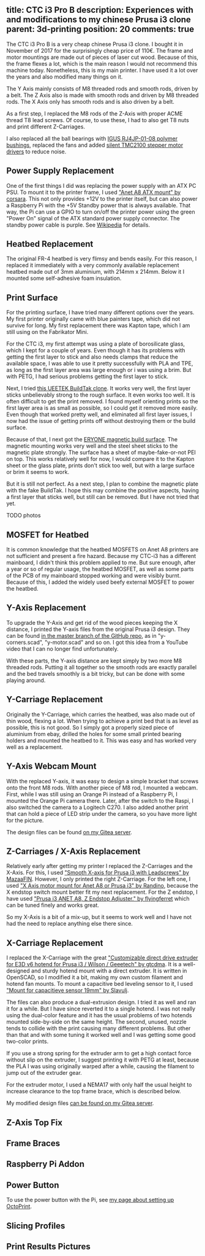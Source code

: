 title: CTC i3 Pro B
description: Experiences with and modifications to my chinese Prusa i3 clone
parent: 3d-printing
position: 20
comments: true
---

<!--% backToParent() %-->

The CTC i3 Pro B is a very cheap chinese Prusa i3 clone.
I bought it in November of 2017 for the surprisingly cheap price of 110€.
The frame and motor mountings are made out of pieces of laser cut wood.
Because of this, the frame flexes a lot, which is the main reason I would not recommend this machine today.
Nonetheless, this is my main printer.
I have used it a lot over the years and also modified many things on it.

The Y Axis mainly consists of M8 threaded rods and smooth rods, driven by a belt.
The Z Axis also is made with smooth rods and driven by M8 threaded rods.
The X Axis only has smooth rods and is also driven by a belt.

As a first step, I replaced the M8 rods of the Z-Axis with proper ACME thread T8 lead screws.
Of course, to use these, I had to also get T8 nuts and print different Z-Carriages.

I also replaced all the ball bearings with [IGUS RJ4JP-01-08 polymer bushings](https://amzn.to/33FZDSz), replaced the fans and added [silent TMC2100 stepper motor drivers](https://reprap.org/wiki/TMC2100) to reduce noise.

<!--%
lightgallery([
    [ "img/ctc_i3_front.jpg", "Front view of CTC i3 Pro B" ],
    [ "img/ctc_i3_side.jpg", "Side view of CTC i3 Pro B" ],
    [ "img/ctc_i3_board.jpg", "Mainboard of CTC i3 Pro B" ]
])
%-->

## Power Supply Replacement

One of the first things I did was replacing the power supply with an ATX PC PSU.
To mount it to the printer frame, I used ["Anet A8 ATX mount" by corsara](https://www.thingiverse.com/thing:2256502).
This not only provides +12V to the printer itself, but can also power a Raspberry Pi with the +5V Standby power that is always available.
That way, the Pi can use a GPIO to turn on/off the printer power using the green "Power On" signal of the ATX standard power supply connector.
The standby power cable is purple.
See [Wikipedia](https://en.wikipedia.org/wiki/ATX#Power_supply) for details.

<!--%
lightgallery([
    [ "img/ctc_i3_psu.jpg", "ATX power supply mounted on CTC i3 Pro B" ]
])
%-->

## Heatbed Replacement

The original FR-4 heatbed is very flimsy and bends easily.
For this reason, I replaced it immediately with a very commonly available replacement heatbed made out of 3mm aluminium, with 214mm x 214mm.
Below it I mounted some self-adhesive foam insulation.

<!--%
lightgallery([
    [ "img/ctc_i3_bed.jpg", "Side view of printbed with insulation" ]
])
%-->

## Print Surface

For the printing surface, I have tried many different options over the years.
My first printer originally came with blue painters tape, which did not survive for long.
My first replacement there was Kapton tape, which I am still using on the Fabrikator Mini.

For the CTC i3, my first attempt was using a plate of borosilicate glass, which I kept for a couple of years.
Even though it has its problems with getting the first layer to stick and also needs clamps that reduce the available space, I was able to use it pretty successfully with PLA and TPE, as long as the first layer area was large enough or i was using a brim.
But with PETG, I had serious problems getting the first layer to stick.

Next, I tried [this UEETEK BuildTak clone](https://amzn.to/3ofM1qD).
It works very well, the first layer sticks unbelievably strong to the rough surface.
It even works too well.
It is often difficult to get the print removed. I found myself orienting prints so the first layer area is as small as possible, so I could get it removed more easily.
Even though that worked pretty well, and eliminated all first layer issues, I now had the issue of getting prints off without destroying them or the build surface.

Because of that, I next got the [ERYONE magnetic build surface](https://amzn.to/33GLq84).
The magnetic mounting works very well and the steel sheet sticks to the magnetic plate strongly.
The surface has a sheet of maybe-fake-or-not PEI on top. This works relatively well for now, I would compare it to the Kapton sheet or the glass plate, prints don't stick too well, but with a large surface or brim it seems to work.

But it is still not perfect.
As a next step, I plan to combine the magnetic plate with the fake BuildTak.
I hope this may combine the positive aspects, having a first layer that sticks well, but still can be removed.
But I have not tried that yet.

TODO photos

## MOSFET for Heatbed

It is common knowledge that the heatbed MOSFETS on Anet A8 printers are not sufficient and present a fire hazard.
Because my CTC-i3 has a different mainboard, I didn't think this problem applied to me.
But sure enough, after a year or so of regular usage, the heatbed MOSFET, as well as some parts of the PCB of my mainboard stopped working and were visibly burnt.
Because of this, I added the widely used beefy external MOSFET to power the heatbed.

<!--%
lightgallery([
    [ "img/ctc_i3_fet.jpg", "MOSFET board mounted to side of CTC i3 Pro B" ]
])
%-->

## Y-Axis Replacement

To upgrade the Y-Axis and get rid of the wood pieces keeping the X distance, I printed the Y-axis files from the original Prusa i3 design.
They can be found [in the master branch of the GitHub repo](https://github.com/prusa3d/Original-Prusa-i3/tree/master/Printed-Parts/scad), as in "y-corners.scad", "y-motor.scad" and so on.
I got this idea from a YouTube video that I can no longer find unfortunately.

With these parts, the Y-axis distance are kept simply by two more M8 threaded rods.
Putting it all together so the smooth rods are exactly parallel and the bed travels smoothly is a bit tricky, but can be done with some playing around.

<!--%
lightgallery([
    [ "img/ctc_i3_y_belt.jpg", "Y-Axis belt tensioner of original Prusa i3 design" ],
    [ "img/ctc_i3_y_corner.jpg", "Y-Axis corner pieces of original Prusa i3 design" ]
])
%-->

## Y-Carriage Replacement

Originally the Y-Carriage, which carries the heatbed, was also made out of thin wood, flexing a lot.
When trying to achieve a print bed that is as level as possible, this is not good.
So I simply got a properly sized piece of aluminium from ebay, drilled the holes for some small printed bearing holders and mounted the heatbed to it.
This was easy and has worked very well as a replacement.

<!--%
lightgallery([
    [ "img/ctc_i3_bed.jpg", "Side view of printbed with insulation" ]
])
%-->

## Y-Axis Webcam Mount

With the replaced Y-axis, it was easy to design a simple bracket that screws onto the front M8 rods.
With another piece of M8 rod, I mounted a webcam.
First, while I was still using an Orange Pi instead of a Raspberry Pi, I mounted the Orange Pi camera there.
Later, after the switch to the Raspi, I also switched the camera to a Logitech C270.
I also added another print that can hold a piece of LED strip under the camera, so you have more light for the picture.

The design files can be found [on my Gitea server](https://git.xythobuz.de/thomas/3d-print-designs/src/branch/master/opi-pc-plus).

<!--%
lightgallery([
    [ "img/ctc_i3_cam.jpg", "Webcam mount with lights" ]
])
%-->

## Z-Carriages / X-Axis Replacement

Relatively early after getting my printer I replaced the Z-Carriages and the X-Axis.
For this, I used ["Smooth X-axis for Prusa i3 with Leadscrews" by MazaaFIN](https://www.thingiverse.com/thing:1103976).
However, I only printed the right Z-Carriage.
For the left one, I used ["X Axis motor mount for Anet A8 or Prusa i3" by Randino](https://www.thingiverse.com/thing:2328353), because the X endstop switch mount better fit my next replacement.
For the Z endstop, I have used ["Prusa i3 ANET A8, Z Endstop Adjuster." by flyingferret](https://www.thingiverse.com/thing:1479176) which can be tuned finely and works great.

So my X-Axis is a bit of a mix-up, but it seems to work well and I have not had the need to replace anything else there since.

<!--%
lightgallery([
    [ "img/ctc_i3_x_left.jpg", "Left side Z-Carriage" ],
    [ "img/ctc_i3_x_right.jpg", "Right side Z-Carriage" ]
])
%-->

## X-Carriage Replacement

I replaced the X-Carriage with the great ["Customizable direct drive extruder for E3D v6 hotend for Prusa i3 / Wilson / Geeetech" by gtcdma](https://www.thingiverse.com/thing:1383913).
It is a well-designed and sturdy hotend mount with a direct extruder.
It is written in OpenSCAD, so I modified it a bit, making my own custom filament and hotend fan mounts.
To mount a capacitive bed leveling sensor to it, I used ["Mount for capacitieve sensor 19mm" by Slavulj](https://www.thingiverse.com/thing:1607619).

The files can also produce a dual-extrusion design.
I tried it as well and ran it for a while.
But I have since reverted it to a single hotend.
I was not really using the dual-color feature and it has the usual problems of two hotends mounted side-by-side on the same height.
The second, unused, nozzle tends to collide with the print causing many different problems.
But other than that and with some tuning it worked well and I was getting some good two-color prints.

If you use a strong spring for the extruder arm to get a high contact force without slip on the extruder, I suggest printing it with PETG at least, because the PLA I was using originally warped after a while, causing the filament to jump out of the extruder gear.

For the extruder motor, I used a NEMA17 with only half the usual height to increase clearance to the top frame brace, which is described below.

My modified design files [can be found on my Gitea server](https://git.xythobuz.de/thomas/3d-print-designs/src/branch/master/i3-e3d-v6-direct-extruder).

<!--%
lightgallery([
    [ "img/ctc_i3_extruder.jpg", "Front view of the Extruder" ],
    [ "img/ctc_i3_extruder2.jpg", "Bottom view of the Extruder" ],
    [ "img/i3_hotend_extruder_1.png", "Side view of design" ],
    [ "img/i3_hotend_extruder_2.png", "Front view of design" ]
])
%-->

## Z-Axis Top Fix



<!--%
lightgallery([
    [ "img/ctc_i3_top_left.jpg", "Top left Z bracket" ],
    [ "img/ctc_i3_top_right.jpg", "Top right Z bracket" ]
])
%-->

## Frame Braces



## Raspberry Pi Addon



<!--%
lightgallery([
    [ "img/ctc_i3_pi.jpg", "Raspberry Pi mounted on CTC i3 Pro B" ]
])
%-->

## Power Button

To use the power button with the Pi, see [my page about setting up OctoPrint](octoprint.html#power_button).

<!--%
lightgallery([
    [ "img/ctc_i3_power.jpg", "Power Button for OctoPrint" ],
])
%-->

## Slicing Profiles



## Print Results Pictures


